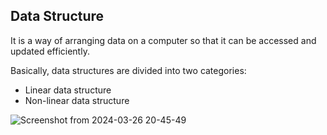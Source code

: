 ## Data Structure

It is a way of arranging data on a computer so that it can be accessed and updated efficiently.

Basically, data structures are divided into two categories:

* Linear data structure
* Non-linear data structure


![Screenshot from 2024-03-26 20-45-49](https://github.com/shakil-07/DataStructureWith-Java/assets/75152633/40f76f6b-07eb-4ecf-8f1d-e3c75f490994)


